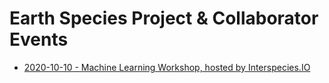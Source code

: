 # Earth Species Project & Collaborator Events

- [2020-10-10 - Machine Learning Workshop, hosted by Interspecies.IO](2020-10-10.interspeciesio-ml-workshop.md)

